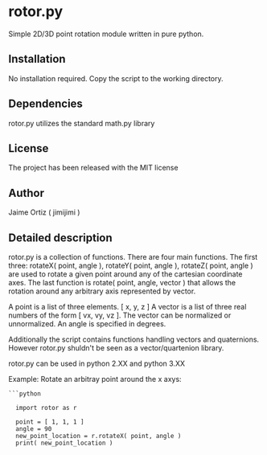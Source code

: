 rotor.py
========

Simple 2D/3D point rotation module written in pure python.

Installation
------------

No installation required. Copy the script to the working directory.

Dependencies
------------

rotor.py utilizes the standard math.py library

License
-------

The project has been released with the MIT license

Author
------

Jaime Ortiz ( jimijimi )

Detailed description
--------------------

rotor.py is a collection of functions. There are four main functions. The first three: rotateX( point, angle ), rotateY( point, angle ), rotateZ( point, angle ) are used to rotate a given point around any of the cartesian coordinate axes. The last function is rotate( point, angle, vector ) that allows the rotation around any arbitrary axis represented by vector.

A point is a list of three elements. [ x, y, z ]
A vector is a list of three real numbers of the form [ vx, vy, vz ]. The vector can be normalized or unnormalized.
An angle is specified in degrees.

Additionally the script contains functions handling vectors and quaternions. However rotor.py shuldn't be seen as a vector/quartenion library. 

rotor.py can be used in python 2.XX and python 3.XX

Example: Rotate an arbitray point around the x axys:
~~~~~~~~~~~~~~~~~~~~~~~~~~~~~~~~~~~~~~~~~~~~~~~~~~~~
```python

  import rotor as r
  
  point = [ 1, 1, 1 ]
  angle = 90
  new_point_location = r.rotateX( point, angle )
  print( new_point_location )

